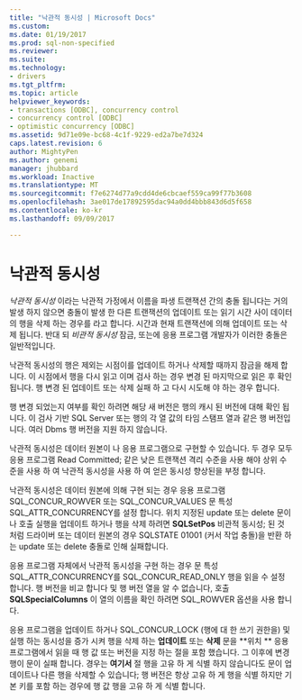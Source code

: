 ```yaml
---
title: "낙관적 동시성 | Microsoft Docs"
ms.custom: 
ms.date: 01/19/2017
ms.prod: sql-non-specified
ms.reviewer: 
ms.suite: 
ms.technology:
- drivers
ms.tgt_pltfrm: 
ms.topic: article
helpviewer_keywords:
- transactions [ODBC], concurrency control
- concurrency control [ODBC]
- optimistic concurrency [ODBC]
ms.assetid: 9d71e09e-bc68-4c1f-9229-ed2a7be7d324
caps.latest.revision: 6
author: MightyPen
ms.author: genemi
manager: jhubbard
ms.workload: Inactive
ms.translationtype: MT
ms.sourcegitcommit: f7e6274d77a9cdd4de6cbcaef559ca99f77b3608
ms.openlocfilehash: 3ae017de17892595dac94a0dd4bbb843d6d5f658
ms.contentlocale: ko-kr
ms.lasthandoff: 09/09/2017

---
```

# <a name="optimistic-concurrency"></a>낙관적 동시성
*낙관적 동시성* 이라는 낙관적 가정에서 이름을 파생 트랜잭션 간의 충돌 됩니다는 거의 발생 하지 않으면 충돌이 발생 한 다른 트랜잭션의 업데이트 또는 읽기 시간 사이 데이터의 행을 삭제 하는 경우를 라고 합니다. 시간과 현재 트랜잭션에 의해 업데이트 또는 삭제 됩니다. 반대 되 *비관적 동시성* 잠금, 또는에 응용 프로그램 개발자가 이러한 충돌은 일반적입니다.  
  
 낙관적 동시성의 행은 제외는 시점이를 업데이트 하거나 삭제할 때까지 잠금을 해제 합니다. 이 시점에서 행을 다시 읽고 이며 검사 하는 경우 변경 된 마지막으로 읽은 후 확인 됩니다. 행 변경 된 업데이트 또는 삭제 실패 하 고 다시 시도해 야 하는 경우 합니다.  
  
 행 변경 되었는지 여부를 확인 하려면 해당 새 버전은 행의 캐시 된 버전에 대해 확인 됩니다. 이 검사 기반 SQL Server 또는 행의 각 열 값의 타임 스탬프 열과 같은 행 버전입니다. 여러 Dbms 행 버전을 지원 하지 않습니다.  
  
 낙관적 동시성은 데이터 원본이 나 응용 프로그램으로 구현할 수 있습니다. 두 경우 모두 응용 프로그램 Read Committed; 같은 낮은 트랜잭션 격리 수준을 사용 해야 상위 수준을 사용 하 여 낙관적 동시성을 사용 하 여 얻은 동시성 향상된을 부정 합니다.  
  
 낙관적 동시성은 데이터 원본에 의해 구현 되는 경우 응용 프로그램 SQL_CONCUR_ROWVER 또는 SQL_CONCUR_VALUES 문 특성 SQL_ATTR_CONCURRENCY를 설정 합니다. 위치 지정된 update 또는 delete 문이나 호출 실행을 업데이트 하거나 행을 삭제 하려면 **SQLSetPos** 비관적 동시성; 된 것 처럼 드라이버 또는 데이터 원본의 경우 SQLSTATE 01001 (커서 작업 충돌)을 반환 하는 update 또는 delete 충돌로 인해 실패합니다.  
  
 응용 프로그램 자체에서 낙관적 동시성을 구현 하는 경우 문 특성 SQL_ATTR_CONCURRENCY를 SQL_CONCUR_READ_ONLY 행을 읽을 수 설정 합니다. 행 버전을 비교 합니다 및 행 버전 열을 알 수 없습니다, 호출 **SQLSpecialColumns** 이 열의 이름을 확인 하려면 SQL_ROWVER 옵션을 사용 합니다.  
  
 응용 프로그램을 업데이트 하거나 SQL_CONCUR_LOCK (행에 대 한 쓰기 권한을) 및 실행 하는 동시성을 증가 시켜 행을 삭제 하는 **업데이트** 또는 **삭제** 문을 **위치 ** 응용 프로그램에서 읽을 때 행 값 또는 버전을 지정 하는 절을 포함 했습니다. 그 이후에 변경 행이 문이 실패 합니다. 경우는 **여기서** 절 행을 고유 하 게 식별 하지 않습니다도 문이 업데이트나 다른 행을 삭제할 수 있습니다; 행 버전은 항상 고유 하 게 행을 식별 하지만 기본 키를 포함 하는 경우에 행 값 행을 고유 하 게 식별 합니다.

